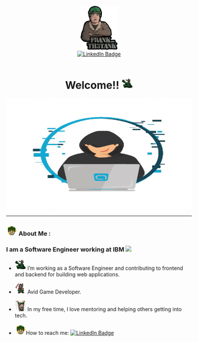 <div id="header" align="center">
  <img src="./images/frankth3tank.png" width="100"/>
  <div id="badges">
        <a href="https://www.linkedin.com/in/francisquet-vargas-037a411bb/">
            <img src="https://img.shields.io/badge/LinkedIn-blue?style=for-the-badge&logo=linkedin&logoColor=white" alt="LinkedIn Badge"/>
        </a>
    </div>
    <img src="https://komarev.com/ghpvc/?username=frankth3tank&style=flat-square&color=blue" alt=""/>
    <h1>
        Welcome!!
        <img src="./images/tank.png" width="30px"/>
    </h1>
</div>

<div align="center">
  <img src="./images/coding.gif" width="600" height="300"/>
</div>

---

### <img src="./images/Frank.png" width="30px"/> About Me :

### I am a Software Engineer working at IBM <img src="https://media.giphy.com/media/WUlplcMpOCEmTGBtBW/giphy.gif" width="30">

- <img src="./images/tank.png" width="30px"/> I’m working as a Software Engineer and contributing to frontend and backend for building web applications.

- <img src="./images/gaming.png" width="30px"/> Avid Game Developer.

- <img src="./images/celebrate.png" width="30px"/> In my free time, I love mentoring and helping others getting into tech.

- <img src="./images/Frank.png" width="30px"/>How to reach me: <a href="https://www.linkedin.com/in/francisquet-vargas-037a411bb/"><img src="https://img.shields.io/badge/LinkedIn-blue?style=for-the-badge&logo=linkedin&logoColor=white" alt="LinkedIn Badge"/></a>

<!--
**frankth3tank/frankth3tank** is a ✨ _special_ ✨ repository because its `README.md` (this file) appears on your GitHub profile.

Here are some ideas to get you started:

- 🔭 I’m currently working on ...
- 🌱 I’m currently learning ...
- 👯 I’m looking to collaborate on ...
- 🤔 I’m looking for help with ...
- 💬 Ask me about ...
- 📫 How to reach me: ...
- 😄 Pronouns: ...
- ⚡ Fun fact: ...
  -->
